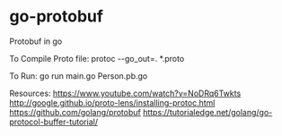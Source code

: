 # go-protobuf
Protobuf in go

To Compile Proto file:
protoc --go_out=. *.proto

To Run:
go run main.go Person.pb.go 

Resources:
https://www.youtube.com/watch?v=NoDRq6Twkts
http://google.github.io/proto-lens/installing-protoc.html
https://github.com/golang/protobuf
https://tutorialedge.net/golang/go-protocol-buffer-tutorial/
